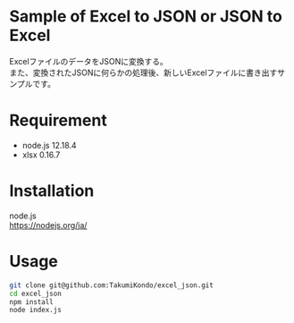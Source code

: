 # Sample of Excel to JSON or JSON to Excel
 
ExcelファイルのデータをJSONに変換する。\
また、変換されたJSONに何らかの処理後、新しいExcelファイルに書き出すサンプルです。
  
# Requirement
 
* node.js 12.18.4
* xlsx 0.16.7
 
# Installation
 
node.js \
https://nodejs.org/ja/
 
# Usage
 
```bash
git clone git@github.com:TakumiKondo/excel_json.git
cd excel_json
npm install
node index.js
```

 
